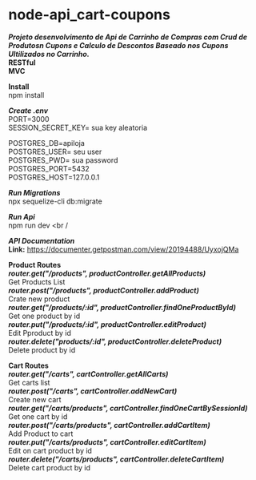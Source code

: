 # node-api_cart-coupons
***Projeto desenvolvimento de Api de Carrinho de Compras com Crud de Produtosn Cupons e Calculo de Descontos Baseado nos Cupons Ultilizados no Carrinho.***
<br />
**RESTful** <br />
**MVC** <br />

**Install** <br />
npm install<br />

***Create .env***<br />
PORT=3000<br />
SESSION_SECRET_KEY= sua key aleatoria<br />

POSTGRES_DB=apiloja<br />
POSTGRES_USER= seu user<br />
POSTGRES_PWD= sua password<br />
POSTGRES_PORT=5432<br />
POSTGRES_HOST=127.0.0.1<br />

***Run Migrations***<br />
npx sequelize-cli db:migrate

***Run Api***<br />
npm run dev <br /

***API Documentation***<br />
**Link:** https://documenter.getpostman.com/view/20194488/UyxojQMa<br />


**Product Routes** <br />
***router.get("/products", productController.getAllProducts)*** <br />
Get Products List <br />
***router.post("/products", productController.addProduct)*** <br />
Crate new product <br />
***router.get("/products/:id", productController.findOneProductById)*** <br />
Get one product by id <br />
***router.put("/products/:id", productController.editProduct)*** <br />
Edit Pproduct by id <br />
***router.delete("products/:id", productController.deleteProduct)*** <br />
Delete product by id <br />

**Cart Routes** <br />
***router.get("/carts", cartController.getAllCarts)*** <br />
Get carts list <br />
***router.post("/carts", cartController.addNewCart)*** <br />
Create new cart <br />
***router.get("/carts/products", cartController.findOneCartBySessionId)*** <br />
Get one cart by id <br />
***router.post("/carts/products", cartController.addCartItem)*** <br />
Add Product to cart <br />
***router.put("/carts/products", cartController.editCartItem)*** <br />
Edit on cart product by id <br />
***router.delete("/carts/products", cartController.deleteCartItem)*** <br />
Delete cart product by id <br />
